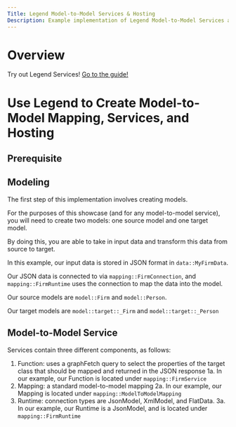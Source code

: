 ```yaml
---
Title: Legend Model-to-Model Services & Hosting
Description: Example implementation of Legend Model-to-Model Services and Hosting
---
```


# Overview

Try out Legend Services! [Go to the guide!](https://legend.finos.org/docs/overview/legend-overview)

# Use Legend to Create Model-to-Model Mapping, Services, and Hosting

## Prerequisite

## Modeling
The first step of this implementation involves creating models.

For the purposes of this showcase (and for any model-to-model service), you will need to create two models: one source model and one target model.

By doing this, you are able to take in input data and transform this data from source to target.

In this example, our input data is stored in JSON format in `data::MyFirmData`.

Our JSON data is connected to via `mapping::FirmConnection`, and `mapping::FirmRuntime` uses the connection to map the data into the model.

Our source models are `model::Firm` and `model::Person`.

Our target models are `model::target::_Firm` and `model::target::_Person`

## Model-to-Model Service
Services contain three different components, as follows:
1. Function: uses a graphFetch query to select the properties of the target class that should be mapped and returned in the JSON response
   1a. In our example, our Function is located under `mapping::FirmService`
2. Mapping: a standard model-to-model mapping
   2a. In our example, our Mapping is located under `mapping::ModelToModelMapping`
3. Runtime: connection types are JsonModel, XmlModel, and FlatData.
   3a. In our example, our Runtime is a JsonModel, and is located under `mapping::FirmRuntime`